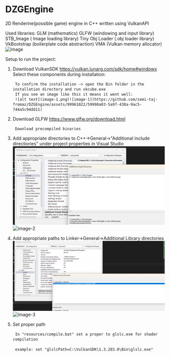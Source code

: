 # DZGEngine
2D Renderine(possible game) engine in C++ written using VulkanAPI

Used libraries:
    GLM (mathematics)
    GLFW (windowing and input library)
    STB_Image ( Image loading library)
    Tiny Obj Loader (.obj loader library)
    VkBootstrap (boilerplate code abstraction)
    VMA (Vulkan memory allocator)
![image](https://github.com/zemi-taj-fromaz/DZGEngine/assets/99961022/433e455f-aa3c-4731-899d-607608e973b4)




Setup to run the project:

1) Download VulkanSDK https://vulkan.lunarg.com/sdk/home#windows
        Select these components during installation:




        To confirm the installation -> open the Bin folder in the installation directory and run vkcube.exe
        If you see an image like this it means it went well:
        ![alt text](image-1.png)![image-1](https://github.com/zemi-taj-fromaz/DZGEngine/assets/99961022/59990a03-5a97-438a-9ac5-744a5c94dd11)

    
2) Download GLFW https://www.glfw.org/download.html

        Download precompiled binaries

3) Add appropriate directories to C++->General->"Additional include directiories" under project properties in Visual Studio
        ![alt text](image-2.png)
    ![image-2](https://github.com/zemi-taj-fromaz/DZGEngine/assets/99961022/886fe805-653e-45bd-99d9-cdc808bc30c6)

4) Add appropriate paths to Linker->General->Additional Library directories
        ![alt text](image-3.png)
    ![image-3](https://github.com/zemi-taj-fromaz/DZGEngine/assets/99961022/7ca94725-a4d1-4e67-aeea-d4e094ea55c3)

5) Set proper path
        
        In "resources/compile.bat" set a proper to glslc.exe for shader compilation

        example: set "glslcPath=C:\VulkanSDK\1.3.283.0\Bin\glslc.exe"


